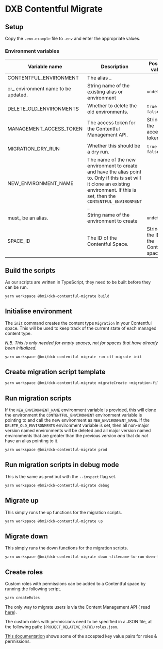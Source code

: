 # DXB Contentful Migrate

## Setup

Copy the `.env.example` file to `.env` and enter the appropriate values.

### Environment variables

| Variable name                        | Description                                                                                                                                                                            | Possible values                           | Default value |
| ------------------------------------ | -------------------------------------------------------------------------------------------------------------------------------------------------------------------------------------- | ----------------------------------------- | ------------- |
| CONTENTFUL_ENVIRONMENT               | The alias \_                                                                                                                                                                           |                                           |               |
| or\_ environment name to be updated. | String name of the existing alias or environment                                                                                                                                       | `undefined`                               |               |
| DELETE_OLD_ENVIRONMENTS              | Whether to delete the old environments.                                                                                                                                                | `true` or `false`                         | `false`       |
| MANAGEMENT_ACCESS_TOKEN              | The access token for the Contentful Management API.                                                                                                                                    | String of the access token                | `undefined`   |
| MIGRATION_DRY_RUN                    | Whether this should be a dry run.                                                                                                                                                      | `true` or `false`                         | `false`       |
| NEW_ENVIRONMENT_NAME                 | The name of the new environment to create and have the alias point to. Only if this is set will it clone an existing environment. If this is set, then the `CONTENTFUL_ENVIRONMENT` \_ |                                           |               |
| must\_ be an alias.                  | String name of the environment to create                                                                                                                                               | `undefined`                               |               |
| SPACE_ID                             | The ID of the Contentful Space.                                                                                                                                                        | String of the ID for the Contentful space | `undefined`   |

## Build the scripts

As our scripts are written in TypeScript, they need to be built before they can be run.

```bash
yarn workspace @bmi/dxb-contentful-migrate build
```

## Initialise environment

The `init` command creates the content type `Migration` in your Contentful space. This will be used to keep track of the
current state of each managed content type.

_N.B. This is only needed for empty spaces, not for spaces that have already been initialized._

```bash
yarn workspace @bmi/dxb-contentful-migrate run ctf-migrate init
```

## Create migration script template

```bash
yarn workspace @bmi/dxb-contentful-migrate migrateCreate <migration-file-name-without-timestamp>
```

## Run migration scripts

If the `NEW_ENVIRONMENT_NAME` environment variable is provided, this will clone the environment
the `CONTENTFUL_ENVIRONMENT` environment variable is pointing to and call the new environment as `NEW_ENVIRONMENT_NAME`.
If the `DELETE_OLD_ENVIRONMENTS` environment variable is set, then all non-major version named environments will be
deleted and all major version named environments that are greater than the previous version _and_ that do _not_ have an
alias pointing to it.

```bash
yarn workspace @bmi/dxb-contentful-migrate prod
```

## Run migration scripts in debug mode

This is the same as `prod` but with the `--inspect` flag set.

```bash
yarn workspace @bmi/dxb-contentful-migrate debug
```

## Migrate up

This simply runs the up functions for the migration scripts.

```bash
yarn workspace @bmi/dxb-contentful-migrate up
```

## Migrate down

This simply runs the down functions for the migration scripts.

```bash
yarn workspace @bmi/dxb-contentful-migrate down <filename-to-run-down-to>
```

## Create roles

Custom roles with permissions can be added to a Contentful space by running the following script.

```bash
yarn createRoles
```

The only way to migrate users is via the Content Management API (
read [here](https://www.contentfulcommunity.com/t/migration-of-custom-roles-and-users-from-one-space-to-other/789)).

The custom roles with permissions need to be specified in a JSON file, at the following
path: `{PROJECT_RELATIVE_PATH}/roles.json`.

[This documentation](https://www.contentful.com/developers/docs/references/content-management-api/#/reference/roles)
shows some of the accepted key value pairs for roles & permissions.

